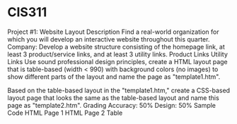 # CIS311

Project #1: Website Layout
Description
Find a real-world organization for which you will develop an interactive website throughout this quarter.  
Company: 
Develop a website structure consisting of the homepage link, at least 3 product/service links, and at least 3 utility links.
Product Links
Utility Links
Use sound professional design principles, create a HTML layout page that is table-based (width < 990) with background colors (no images) to show different parts of the layout and name the page as "template1.htm".
 
Based on the table-based layout in the "template1.htm," create a CSS-based layout page that looks the same as the table-based layout and name this page as "template2.htm". 
Grading
Accuracy: 50%
Design: 50%
Sample Code
HTML Page 1
HTML Page 2
Table
